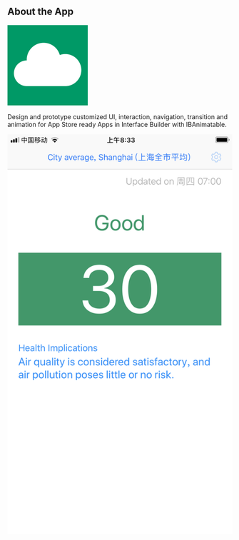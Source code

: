 ## About the App

![Air Notice](./image/icon-60@3x.png)

Design and prototype customized UI, interaction, navigation, transition and animation for App Store ready Apps in Interface Builder with IBAnimatable.

![SC !!!](./image/1367975858.jpg)
